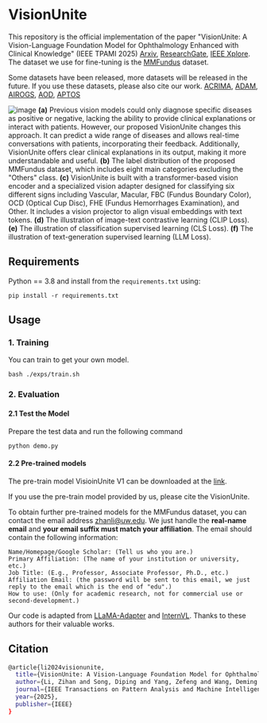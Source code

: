 # VisionUnite
This repository is the official implementation of the paper "VisionUnite: A Vision-Language Foundation Model for Ophthalmology Enhanced with Clinical Knowledge" (IEEE TPAMI 2025) [Arxiv](https://arxiv.org/abs/2408.02865), [ResearchGate](https://www.researchgate.net/publication/394425824_VisionUnite_A_Vision-Language_Foundation_Model_for_Ophthalmology_Enhanced_with_Clinical_Knowledge), [IEEE Xplore](https://ieeexplore.ieee.org/document/11124413). The dataset we use for fine-tuning is the [MMFundus](https://github.com/HUANGLIZI/MMFundus) dataset.
 
Some datasets have been released, more datasets will be released in the future. If you use these datasets, please also cite our work.
[ACRIMA](https://drive.google.com/drive/folders/1mQ74DcE73WXJOVCutF7b0DqY6HWw7ICk?usp=sharing),
[ADAM](https://drive.google.com/drive/folders/1Iv0ZKdU_xI95m6wkos1xXA3cQ1QR_wFV?usp=drive_link),
[AIROGS](https://drive.google.com/drive/folders/15qfcObk1rfBoRLP_U09ZrQYvHOk6dZkZ?usp=sharing),
[AOD](https://drive.google.com/drive/folders/1u6xqkxsl2UtCDXpr7I8tm2kPY4WFtng8?usp=sharing),
[APTOS](https://drive.google.com/drive/folders/1N_SPk52-gfQVMcuDyuF2xXNhmAoCWi9b?usp=drive_link)

![image](https://github.com/HUANGLIZI/VisionUnite/blob/main/VisionUnite_Manuscript.jpg)
**(a)** Previous vision models could only diagnose specific diseases as positive or negative, lacking the ability to provide clinical explanations or interact with patients. However, our proposed VisionUnite changes this approach. It can predict a wide range of diseases and allows real-time conversations with patients, incorporating their feedback. Additionally, VisionUnite offers clear clinical explanations in its output, making it more understandable and useful. **(b)** The label distribution of the proposed MMFundus dataset, which includes eight main categories excluding the "Others" class. **(c)** VisionUnite is built with a transformer-based vision encoder and a specialized vision adapter designed for classifying six different signs including Vascular, Macular, FBC (Fundus Boundary Color), OCD (Optical Cup Disc), FHE (Fundus Hemorrhages Examination), and Other. It includes a vision projector to align visual embeddings with text tokens. **(d)** The illustration of image-text contrastive learning (CLIP Loss). **(e)** The illustration of classification supervised learning (CLS Loss). **(f)** The illustration of text-generation supervised learning (LLM Loss).

## Requirements
Python == 3.8 and install from the ```requirements.txt``` using:
```angular2html
pip install -r requirements.txt
```

## Usage

### 1. Training

You can train to get your own model.

```angular2html
bash ./exps/train.sh
```

### 2. Evaluation

#### 2.1 Test the Model

Prepare the test data and run the following command
```angular2html
python demo.py
```

#### 2.2 Pre-trained models
The pre-train model VisioinUnite V1 can be downloaded at the [link](https://uillinoisedu-my.sharepoint.com/:u:/g/personal/zl111_illinois_edu/Edr7x0BKfQZJmv5nQA50VZEBbKvyVuiQw3MKoGx4Y93DMg?e=3J8JzS). 

If you use the pre-train model provided by us, please cite the VisionUnite.

To obtain further pre-trained models for the MMFundus dataset, you can contact the email address zhanli@uw.edu. We just handle the **real-name email** and **your email suffix must match your affiliation**. The email should contain the following information:
```angular2html
Name/Homepage/Google Scholar: (Tell us who you are.)
Primary Affiliation: (The name of your institution or university, etc.)
Job Title: (E.g., Professor, Associate Professor, Ph.D., etc.)
Affiliation Email: (the password will be sent to this email, we just reply to the email which is the end of "edu".)
How to use: (Only for academic research, not for commercial use or second-development.)
```

Our code is adapted from [LLaMA-Adapter](https://github.com/OpenGVLab/LLaMA-Adapter) and [InternVL](https://github.com/OpenGVLab/InternVL). Thanks to these authors for their valuable works.

## Citation

```bash
@article{li2024visionunite,
  title={VisionUnite: A Vision-Language Foundation Model for Ophthalmology Enhanced with Clinical Knowledge},
  author={Li, Zihan and Song, Diping and Yang, Zefeng and Wang, Deming and Li, Fei and Zhang, Xiulan and Kinahan, Paul E and Qiao, Yu},
  journal={IEEE Transactions on Pattern Analysis and Machine Intelligence},
  year={2025},
  publisher={IEEE}
}
```
